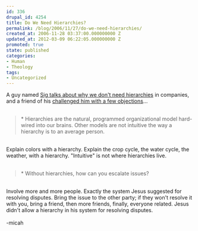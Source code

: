 ```yaml
---
id: 336
drupal_id: 4254
title: Do We Need Hierarchies?
permalink: /blog/2006/11/27/do-we-need-hierarchies/
created_at: 2006-11-28 03:37:00.000000000 Z
updated_at: 2012-03-09 06:22:05.000000000 Z
promoted: true
state: published
categories:
- Human
- Theology
tags:
- Uncategorized
---
```

A guy named <a href="http://www.typepad.com/t/trackback/2380813">Sig talks about why we don't need hierarchies</a> in companies, and a friend of his <a href="http://www.undefined.com/cgi-bin/mt/mt-tb.cgi/159">challenged him with a few objections</a>...<br /><br /><blockquote>*  Hierarchies are the natural, programmed organizational model hard-wired into our brains. Other models are not intuitive the way a hierarchy is to an average person.<br /></blockquote><br />Explain colors with a hierarchy. Explain the crop cycle, the water cycle, the weather, with a hierarchy. "Intuitive" is not where hierarchies live.<br /><br /><blockquote>* Without hierarchies, how can you escalate issues?<br /></blockquote><br />Involve more and more people. Exactly the system Jesus suggested for resolving disputes. Bring the issue to the other party; if they won't resolve it with you, bring a friend, then more friends, finally, everyone related. Jesus didn't allow a hierarchy in his system for resolving disputes.<br /><br />-micah

